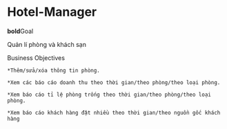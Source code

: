 # Hotel-Manager
  **bold**Goal
  
  Quản lí phòng và khách sạn
  
  Business Objectives
  
    *Thêm/sửa/xóa thông tin phòng.
    
    *Xem các báo cáo doanh thu theo thời gian/theo phòng/theo loại phòng.
    
    *Xem báo cáo tỉ lệ phòng trống theo thời gian/theo phòng/theo loại phòng.
    
    *Xem báo cáo khách hàng đặt nhiều theo thời gian/theo nguồn gốc khách hàng
    
